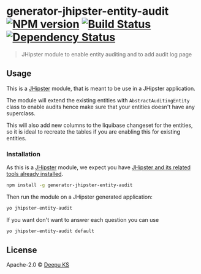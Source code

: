 # generator-jhipster-entity-audit [![NPM version][npm-image]][npm-url] [![Build Status][travis-image]][travis-url] [![Dependency Status][daviddm-image]][daviddm-url]
> JHipster module to enable entity auditing and to add audit log page

## Usage

This is a [JHipster](http://jhipster.github.io/) module, that is meant to be use in a JHipster application.

The module will extend the existing entities with `AbstractAuditingEntity` class to enable audits hence make sure that your entities doesn't have any superclass.

This will also add new columns to the liquibase changeset for the entities, so it is ideal to recreate the tables if you are enabling this for existing entities.

### Installation

As this is a [JHipster](http://jhipster.github.io/) module, we expect you have [JHipster and its related tools already installed](http://jhipster.github.io/installation.html).

```bash
npm install -g generator-jhipster-entity-audit
```

Then run the module on a JHipster generated application:

```bash
yo jhipster-entity-audit
```

If you want don't want to answer each question you can use

```bash
yo jhipster-entity-audit default
```

## License

Apache-2.0 © [Deepu KS](http://deepu105.github.io/)

[npm-image]: https://badge.fury.io/js/generator-jhipster-entity-audit.svg
[npm-url]: https://npmjs.org/package/generator-jhipster-entity-audit
[travis-image]: https://travis-ci.org/deepu105/generator-jhipster-entity-audit.svg?branch=master
[travis-url]: https://travis-ci.org/deepu105/generator-jhipster-entity-audit
[daviddm-image]: https://david-dm.org/deepu105/generator-jhipster-entity-audit.svg?theme=shields.io
[daviddm-url]: https://david-dm.org/deepu105/generator-jhipster-entity-audit
